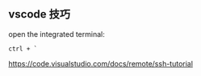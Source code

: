 
## vscode 技巧

open the integrated terminal:  

	ctrl + `

https://code.visualstudio.com/docs/remote/ssh-tutorial
